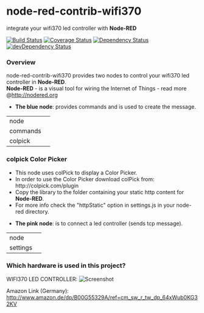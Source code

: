 node-red-contrib-wifi370
===
integrate your wifi370 led controller with <b>Node-RED</b>

[![Build Status](https://travis-ci.org/firsttris/node-red-contrib-wifi370.svg?branch=master)](https://travis-ci.org/firsttris/node-red-contrib-wifi370) [![Coverage Status](https://coveralls.io/repos/firsttris/node-red-contrib-wifi370/badge.svg?branch=master)](https://coveralls.io/r/firsttris/node-red-contrib-wifi370?branch=master) [![Dependency Status](https://david-dm.org/firsttris/node-red-contrib-wifi370.svg)](https://david-dm.org/firsttris/node-red-contrib-wifi370) [![devDependency Status](https://david-dm.org/firsttris/node-red-contrib-wifi370/dev-status.svg)](https://david-dm.org/firsttris/node-red-contrib-wifi370#info=devDependencies)

### Overview
node-red-contrib-wifi370 provides two nodes to control your wifi370 led controller in <b>Node-RED</b>.<br>
<b>Node-RED</b> - is a visual tool for wiring the Internet of Things - read more @http://nodered.org<br>

<ul>
<li><b>The blue node</b>: provides commands and is used to create the message.</li>
</ul>
<table>
  <tr>
    <td>node</td>
    <td><img src="https://dl.dropboxusercontent.com/u/13344648/dev/wifi370_1.PNG" alt=""/></td>
  </tr>
  <tr>
    <td>commands</td>
    <td><img src="https://dl.dropboxusercontent.com/u/13344648/dev/wifi370_2.PNG" alt=""/></td>
  </tr>
  <tr>
    <td>colpick</td>
    <td><img src="https://dl.dropboxusercontent.com/u/13344648/dev/wifi370_3.PNG" alt=""/></td>
  </tr>
</table>

### colpick Color Picker

<ul>
<li>This node uses colPick to display a Color Picker.</li>
<li>In order to use the Color Picker download colPick from: http://colpick.com/plugin</li>
<li>Copy the library to the folder containing your static http content for <b>Node-RED</b>.</li>
<li>For more info check the "httpStatic" option in settings.js in your node-red directory.</li>
</ul>

<ul>
<li><b>The pink node</b>: is to connect a led controller (sends tcp message).</li>
</ul>
<table>
  <tr>
    <td>node</td>
    <td><img src="https://dl.dropboxusercontent.com/u/13344648/dev/wifi370_4.PNG" alt=""/></td>
  </tr>
  <tr>
    <td>settings</td>
    <td><img src="https://dl.dropboxusercontent.com/u/13344648/dev/wifi370_5.PNG" alt=""/></td>
  </tr>
</table>

### Which hardware is used in this project?

WIFI370 LED CONTROLLER:
![Screenshot](https://dl.dropboxusercontent.com/u/13344648/dev/wifi370img.PNG)

Amazon Link (Germany):<br>
http://www.amazon.de/dp/B00G55329A/ref=cm_sw_r_tw_dp_64xWub0KG32KV
